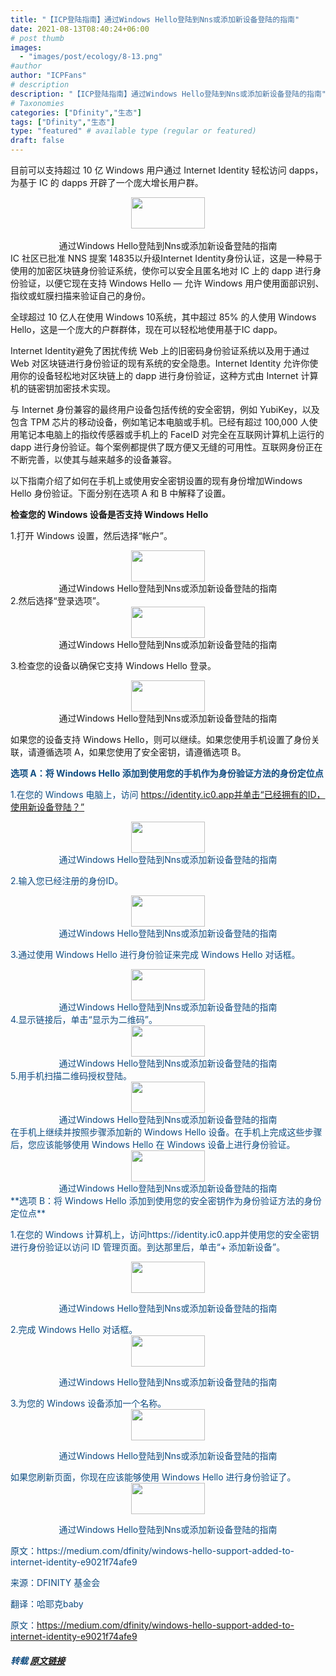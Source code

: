 ```yaml
---
title: "【ICP登陆指南】通过Windows Hello登陆到Nns或添加新设备登陆的指南"
date: 2021-08-13T08:40:24+06:00
# post thumb
images:
  - "images/post/ecology/8-13.png"
#author
author: "ICPFans"
# description
description: "【ICP登陆指南】通过Windows Hello登陆到Nns或添加新设备登陆的指南"
# Taxonomies
categories: ["Dfinity","生态"]
tags: ["Dfinity","生态"]
type: "featured" # available type (regular or featured)
draft: false
---
```

目前可以支持超过 10 亿 Windows 用户通过 Internet Identity 轻松访问 dapps，为基于 IC 的 dapps 开辟了一个庞大增长用户群。
<center>
<img width = '118' height ='50' src ="https://mmbiz.qpic.cn/mmbiz_jpg/5KcIHZlicrKo2DwwgGGW2ShuaiaIYqPh9w0FIYMZWR8qbqPhp19JnLLej3ObhIJKZeU6PeQ1dPB2TTp4iaxCrrwcA/640?wx_fmt=jpeg"/>
</center>
<br>


<center>通过Windows Hello登陆到Nns或添加新设备登陆的指南</center>
IC 社区已批准 NNS 提案 14835以升级Internet Identity身份认证，这是一种易于使用的加密区块链身份验证系统，使你可以安全且匿名地对 IC 上的 dapp 进行身份验证，以便它现在支持 Windows Hello — 允许 Windows 用户使用面部识别、指纹或虹膜扫描来验证自己的身份。

全球超过 10 亿人在使用 Windows 10系统，其中超过 85% 的人使用 Windows Hello，这是一个庞大的户群群体，现在可以轻松地使用基于IC dapp。

Internet Identity避免了困扰传统 Web 上的旧密码身份验证系统以及用于通过 Web 对区块链进行身份验证的现有系统的安全隐患。Internet Identity 允许你使用你的设备轻松地对区块链上的 dapp 进行身份验证，这种方式由 Internet 计算机的链密钥加密技术实现。

与 Internet 身份兼容的最终用户设备包括传统的安全密钥，例如 YubiKey，以及包含 TPM 芯片的移动设备，例如笔记本电脑或手机。已经有超过 100,000 人使用笔记本电脑上的指纹传感器或手机上的 FaceID 对完全在互联网计算机上运行的 dapp 进行身份验证。每个案例都提供了既方便又无缝的可用性。互联网身份正在不断完善，以使其与越来越多的设备兼容。

以下指南介绍了如何在手机上或使用安全密钥设置的现有身份增加Windows Hello 身份验证。下面分别在选项 A 和 B 中解释了设置。

**检查您的 Windows 设备是否支持 Windows Hello**

1.打开 Windows 设置，然后选择“帐户”。

<center>
<img width = '118' height ='50' src ="https://mmbiz.qpic.cn/mmbiz_jpg/5KcIHZlicrKo2DwwgGGW2ShuaiaIYqPh9w7k7PiaJn1ibyu4FJb864BUbWJSCeq1CHZXCIUCWmIqibZQW92Fmk9xUoQ/640?wx_fmt=jpeg"/>
</center>

<center>通过Windows Hello登陆到Nns或添加新设备登陆的指南</center>
2.然后选择“登录选项”。

<center>
<img width = '118' height ='50' src ="https://mmbiz.qpic.cn/mmbiz_jpg/5KcIHZlicrKo2DwwgGGW2ShuaiaIYqPh9wdvsWiaFtySrawxvogDMjDkQP8mK8f3Qibj4N53nrG2V2881DQQicR4ibNw/640?wx_fmt=jpeg"/>
</center>

<center>通过Windows Hello登陆到Nns或添加新设备登陆的指南</center>

3.检查您的设备以确保它支持 Windows Hello 登录。

<center>
<img width = '118' height ='50' src ="https://mmbiz.qpic.cn/mmbiz_jpg/5KcIHZlicrKo2DwwgGGW2ShuaiaIYqPh9wEu829vTvTfZ3dHZ77sicVofrDS78d4IgWMzUMrNiafTic1I0CicAO1RhSQ/640?wx_fmt=jpeg"/>
</center>

<center>通过Windows Hello登陆到Nns或添加新设备登陆的指南</center>

如果您的设备支持 Windows Hello，则可以继续。如果您使用手机设置了身份关联，请遵循选项 A，如果您使用了安全密钥，请遵循选项 B。

<font color=#0F4C81>**选项 A：将 Windows Hello 添加到使用您的手机作为身份验证方法的身份定位点**<font>

1.在您的 Windows 电脑上，访问 https://identity.ic0.app并单击“已经拥有的ID，使用新设备登陆？”

<center>
<img width = '118' height ='50' src ="https://mmbiz.qpic.cn/mmbiz_jpg/5KcIHZlicrKo2DwwgGGW2ShuaiaIYqPh9wCv2Fv4R7SZXVnkUkJYTyQa3m2dyics1p3gBCXGBLicCf9EZJLEicrJLdQ/640?wx_fmt=jpeg"/>
</center>

<center>通过Windows Hello登陆到Nns或添加新设备登陆的指南</center>

2.输入您已经注册的身份ID。

<center>
<img width = '118' height ='50' src ="https://mmbiz.qpic.cn/mmbiz_jpg/5KcIHZlicrKo2DwwgGGW2ShuaiaIYqPh9wvAlJ4Iib6InuteC9F4Z61ukHuZibYGSpo6DNtXbpsgUzH8DYyZCIPzOQ/640?wx_fmt=jpeg"/>
</center>

<center>通过Windows Hello登陆到Nns或添加新设备登陆的指南</center>

3.通过使用 Windows Hello 进行身份验证来完成 Windows Hello 对话框。

<center>
<img width = '118' height ='50' src ="https://mmbiz.qpic.cn/mmbiz_jpg/5KcIHZlicrKo2DwwgGGW2ShuaiaIYqPh9wKuVbwsqvllbgkPiaIAV47v13AsN9LM7YkJYn0DTibwviclQYFL7axFhhg/640?wx_fmt=jpeg"/>
</center>

<center>通过Windows Hello登陆到Nns或添加新设备登陆的指南</center>
4.显示链接后，单击“显示为二维码”。

<center>
<img width = '118' height ='50' src ="https://mmbiz.qpic.cn/mmbiz_jpg/5KcIHZlicrKo2DwwgGGW2ShuaiaIYqPh9wgbOvLeS8ic55Rp5exEibUnTj2BeS39EaQrcVDZYVQibyLJIbLCBrS4iazg/640?wx_fmt=jpeg"/>
</center>

<center>通过Windows Hello登陆到Nns或添加新设备登陆的指南</center>
5.用手机扫描二维码授权登陆。

<center>
<img width = '118' height ='50' src ="https://mmbiz.qpic.cn/mmbiz_jpg/5KcIHZlicrKo2DwwgGGW2ShuaiaIYqPh9w7eribzwW1DS4at0fP34VUicgQNtxCDwticnI7uT8Avq9eGvKaMaZW5ialw/640?wx_fmt=jpeg"/>
</center>

<center>通过Windows Hello登陆到Nns或添加新设备登陆的指南</center>
在手机上继续并按照步骤添加新的 Windows Hello 设备。在手机上完成这些步骤后，您应该能够使用 Windows Hello 在 Windows 设备上进行身份验证。

<center>
<img width = '118' height ='50' src ="https://mmbiz.qpic.cn/mmbiz_jpg/5KcIHZlicrKo2DwwgGGW2ShuaiaIYqPh9wCjEDv6IJQwzo3H2vsnVOHeMTNOPHABKKialVrqF8LtFrsSfmfTcNb8A/640?wx_fmt=jpeg"/>
</center>

<center>通过Windows Hello登陆到Nns或添加新设备登陆的指南</center>
<font color=#0F4C81>**选项 B：将 Windows Hello 添加到使用您的安全密钥作为身份验证方法的身份定位点**<font>

1.在您的 Windows 计算机上，访问https://identity.ic0.app并使用您的安全密钥进行身份验证以访问 ID 管理页面。到达那里后，单击“+ 添加新设备”。

<center>
<img width = '118' height ='50' src ="https://mmbiz.qpic.cn/mmbiz_jpg/5KcIHZlicrKo2DwwgGGW2ShuaiaIYqPh9wchLV7xDmfKZtBKmW0YNb1ztH5Va6cz0kk04ZPnoGAhjdYibuEAicz8Jw/640?wx_fmt=jpeg"/>


通过Windows Hello登陆到Nns或添加新设备登陆的指南
</center>
2.完成 Windows Hello 对话框。

<center>
<img width = '118' height ='50' src ="https://mmbiz.qpic.cn/mmbiz_jpg/5KcIHZlicrKo2DwwgGGW2ShuaiaIYqPh9wJG96ECFdoLsbM9d9MgCg5iacmkrkibDl1lJlice8CFo3PMcm8gJWZytAQ/640?wx_fmt=jpeg"/>


通过Windows Hello登陆到Nns或添加新设备登陆的指南
</center>
3.为您的 Windows 设备添加一个名称。

<center>
<img width = '118' height ='50' src ="https://mmbiz.qpic.cn/mmbiz_jpg/5KcIHZlicrKo2DwwgGGW2ShuaiaIYqPh9wsnQJO3TY7PbrwGr8WppMOSbkWRglv6o4HQLB8YQgSlCxZogcM3nTXA/640?wx_fmt=jpeg"/>


通过Windows Hello登陆到Nns或添加新设备登陆的指南
</center>
如果您刷新页面，你现在应该能够使用 Windows Hello 进行身份验证了。

<center>
<img width = '118' height ='50' src ="https://mmbiz.qpic.cn/mmbiz_jpg/5KcIHZlicrKo2DwwgGGW2ShuaiaIYqPh9wCjEDv6IJQwzo3H2vsnVOHeMTNOPHABKKialVrqF8LtFrsSfmfTcNb8A/640?wx_fmt=jpeg"/>


通过Windows Hello登陆到Nns或添加新设备登陆的指南
</center>
原文：https://medium.com/dfinity/windows-hello-support-added-to-internet-identity-e9021f74afe9

来源：DFINITY 基金会

翻译：哈耶克baby

原文：https://medium.com/dfinity/windows-hello-support-added-to-internet-identity-e9021f74afe9

##### 转载 [原文链接](https://mp.weixin.qq.com/s/Vuc30czc-9sgUw_W4QgSnQ)